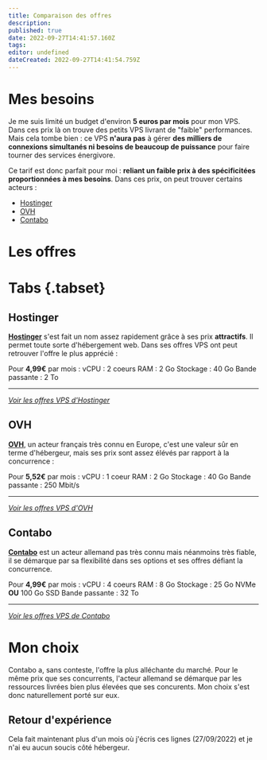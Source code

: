 ```yaml
---
title: Comparaison des offres
description: 
published: true
date: 2022-09-27T14:41:57.160Z
tags: 
editor: undefined
dateCreated: 2022-09-27T14:41:54.759Z
---
```


# Mes besoins
Je me suis limité un budget d'environ **5 euros par mois** pour mon VPS. Dans ces prix là on trouve des petits VPS livrant de "faible" performances. Mais cela tombe bien : ce VPS **n'aura pas** à gérer **des milliers de connexions simultanés ni besoins de beaucoup de puissance** pour faire tourner des services énergivore. 

Ce tarif est donc parfait pour moi : **reliant un faible prix à des spécificitées proportionnées à mes besoins**. Dans ces prix, on peut trouver certains acteurs :


- [Hostinger](https://www.hostinger.fr)
- [OVH](https://www.ovhcloud.com)
- [Contabo](https://www.contabo.com)

# Les offres
# Tabs {.tabset}
## Hostinger

[**Hostinger**](https://www.hostinger.fr) s'est fait un nom assez rapidement grâce à ses prix **attractifs**. Il permet toute sorte d'hébergement web. Dans ses offres VPS ont peut retrouver l'offre le plus apprécié :

Pour **4,99€** par mois :
vCPU : 2 coeurs
RAM : 2 Go
Stockage : 40 Go
Bande passante : 2 To

---
[*Voir les offres VPS d'Hostinger*](https://www.hostinger.fr/vps)


## OVH

[**OVH**](https://www.ovhcloud.com), un acteur français très connu en Europe, c'est une valeur sûr en terme d'hébergeur, mais ses prix sont assez élévés par rapport à la concurrence :

Pour **5,52€** par mois :
vCPU : 1 coeur
RAM : 2 Go
Stockage : 40 Go
Bande passante : 250 Mbit/s

---
[*Voir les offres VPS d'OVH*](https://www.ovhcloud.com/fr/vps/)

## Contabo

[**Contabo**](https://www.contabo.com) est un acteur allemand pas très connu mais néanmoins très fiable, il se démarque par sa flexibilité dans ses options et ses offres défiant la concurrence.

Pour **4,99€** par mois :
vCPU : 4 coeurs
RAM : 8 Go
Stockage : 25 Go NVMe **OU** 100 Go SSD
Bande passante : 32 To

---
[*Voir les offres VPS de Contabo*](https://contabo.com/en/vps/)

# Mon choix

Contabo a, sans conteste, l'offre la plus alléchante du marché. Pour le même prix que ses concurrents, l'acteur allemand se démarque par les ressources livrées bien plus élevées que ses concurents. Mon choix s'est donc naturellement porté sur eux.

## Retour d'expérience

Cela fait maintenant plus d'un mois où j'écris ces lignes (27/09/2022) et je n'ai eu aucun soucis côté hébergeur.